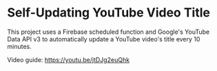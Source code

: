 # Self-Updating YouTube Video Title

This project uses a Firebase scheduled function and Google's YouTube Data API v3 to automatically update a YouTube video's title every 10 minutes.

Video guide: https://youtu.be/jtDJg2euQhk
